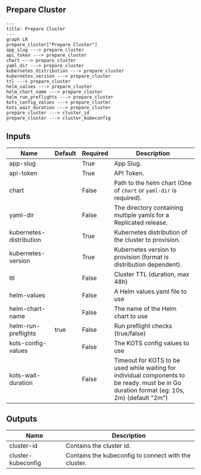 ## Prepare Cluster

```mermaid
---
title: Prepare Cluster
---
graph LR
prepare_cluster["Prepare Cluster"]
app_slug ---> prepare_cluster
api_token ---> prepare_cluster
chart ---> prepare_cluster
yaml_dir ---> prepare_cluster
kubernetes_distribution ---> prepare_cluster
kubernetes_version ---> prepare_cluster
ttl ---> prepare_cluster
helm_values ---> prepare_cluster
helm_chart_name ---> prepare_cluster
helm_run_preflights ---> prepare_cluster
kots_config_values ---> prepare_cluster
kots_wait_duration ---> prepare_cluster
prepare_cluster ---> cluster_id
prepare_cluster ---> cluster_kubeconfig
```
## Inputs
| Name | Default | Required | Description |
| --- | --- | --- | --- |
| app-slug |  | True | App Slug. |
| api-token |  | True | API Token. |
| chart |  | False | Path to the helm chart (One of `chart` or `yaml-dir` is required). |
| yaml-dir |  | False | The directory containing multiple yamls for a Replicated release. |
| kubernetes-distribution |  | True | Kubernetes distribution of the cluster to provision. |
| kubernetes-version |  | True | Kubernetes version to provision (format is distribution dependent). |
| ttl |  | False | Cluster TTL (duration, max 48h) |
| helm-values |  | False | A Helm values.yaml file to use |
| helm-chart-name |  | False | The name of the Helm chart to use |
| helm-run-preflights | true | False | Run preflight checks (true/false) |
| kots-config-values |  | False | The KOTS config values to use |
| kots-wait-duration |  | False | Timeout for KOTS to be used while waiting for individual components to be ready. must be in Go duration format (eg: 10s, 2m) (default "2m") |

## Outputs
| Name | Description |
| --- | --- |
| cluster-id | Contains the cluster id. |
| cluster-kubeconfig | Contains the kubeconfig to connect with the cluster. |

